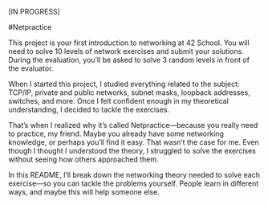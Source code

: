 [IN PROGRESS]

#Netpractice

This project is your first introduction to networking at 42 School.
You will need to solve 10 levels of network exercises and submit your solutions. During the evaluation, you’ll be asked to solve 3 random levels in front of the evaluator.

When I started this project, I studied everything related to the subject: TCP/IP, private and public networks, subnet masks, loopback addresses, switches, and more. Once I felt confident enough in my theoretical understanding, I decided to tackle the exercises.

That’s when I realized why it’s called Netpractice—because you really need to practice, my friend. Maybe you already have some networking knowledge, or perhaps you’ll find it easy. That wasn’t the case for me. Even though I thought I understood the theory, I struggled to solve the exercises without seeing how others approached them.

In this README, I’ll break down the networking theory needed to solve each exercise—so you can tackle the problems yourself. People learn in different ways, and maybe this will help someone else.
